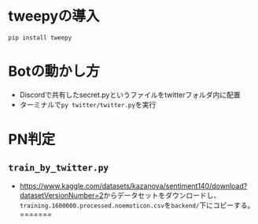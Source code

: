 # tweepyの導入<br/>
`pip install tweepy`<br/>

# Botの動かし方<br/>
* Discordで共有したsecret.pyというファイルをtwitterフォルダ内に配置
* ターミナルで`py twitter/twitter.py`を実行<br/>

# PN判定
## `train_by_twitter.py`
- <https://www.kaggle.com/datasets/kazanova/sentiment140/download?datasetVersionNumber=2>からデータセットをダウンロードし、`training.1600000.processed.noemoticon.csv`を`backend/`下にコピーする。
=======